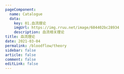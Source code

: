 ```yaml
---
pageComponent: 
  name: Catalogue
  data: 
    key: 01.血流理论
    imgUrl: https://img.rruu.net/image/604402bc28934
    description: 血流相关理论
title: 血流理论
date: 2021-03-04
permalink: /bloodflow/theory
sidebar: false
article: false
comment: false
editLink: false
---
```


